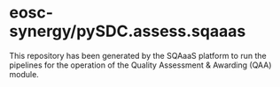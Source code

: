# eosc-synergy/pySDC.assess.sqaaas
This repository has been generated by the SQAaaS platform to run the pipelines
for the operation of the
Quality Assessment & Awarding (QAA)
module.